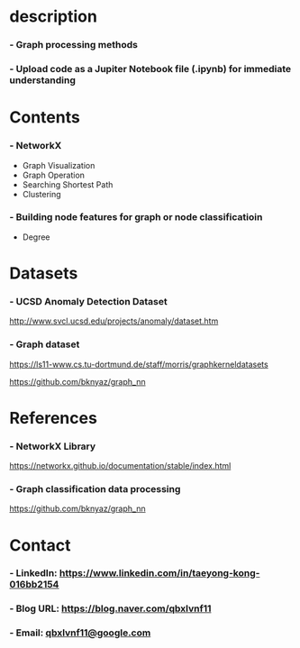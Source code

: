

description
=============

### - Graph processing methods

### - Upload code as a Jupiter Notebook file (.ipynb) for immediate understanding

Contents
=============

### - NetworkX
  - Graph Visualization
  - Graph Operation
  - Searching Shortest Path
  - Clustering
### - Building node features for graph or node classificatioin
  - Degree

Datasets
=============

### - UCSD Anomaly Detection Dataset

http://www.svcl.ucsd.edu/projects/anomaly/dataset.htm

### - Graph dataset

https://ls11-www.cs.tu-dortmund.de/staff/morris/graphkerneldatasets

https://github.com/bknyaz/graph_nn

References
=============

### - NetworkX Library

https://networkx.github.io/documentation/stable/index.html

### - Graph classification data processing

https://github.com/bknyaz/graph_nn

Contact
=============

### - LinkedIn: https://www.linkedin.com/in/taeyong-kong-016bb2154

### - Blog URL: https://blog.naver.com/qbxlvnf11

### - Email: qbxlvnf11@google.com
